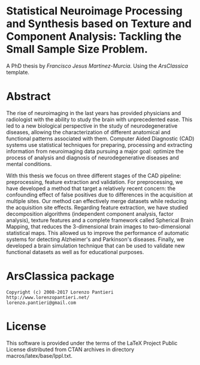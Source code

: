 #  Statistical Neuroimage Processing and Synthesis based on Texture and Component Analysis: Tackling the Small Sample Size Problem. 

A PhD thesis by *Francisco Jesus Martinez-Murcia*. Using the *ArsClassica* template. 

# Abstract

The rise of neuroimaging in the last years has provided physicians and radiologist with the ability to study the brain with unprecedented ease. This led to a new biological perspective in the study of neurodegenerative diseases, allowing the characterization of different anatomical and functional patterns associated with them. Computer Aided Diagnostic (CAD) systems use statistical techniques for preparing, processing and extracting information from neuroimaging data pursuing a major goal: optimize the process of analysis and diagnosis of neurodegenerative diseases and mental conditions.

With this thesis we focus on three different stages of the CAD pipeline: preprocessing, feature extraction and validation. For preprocessing, we have developed a method that target a relatively recent concern: the confounding effect of false positives due to differences in the acquisition at multiple sites. Our method can effectively merge datasets while reducing the acquisition site effects. Regarding feature extraction, we have studied decomposition algorithms (independent component analysis, factor analysis), texture features and a complete framework called Spherical Brain Mapping, that reduces the 3-dimensional brain images to two-dimensional statistical maps. This allowed us to improve the performance of automatic systems for detecting Alzheimer's and Parkinson's diseases. Finally, we developed a brain simulation technique that can be used to validate new functional datasets as well as for educational purposes. 

# ArsClassica package

    Copyright (c) 2008-2017 Lorenzo Pantieri
    http://www.lorenzopantieri.net/
    lorenzo.pantieri@gmail.com


# License

This software is provided under the terms of the LaTeX Project Public License distributed from CTAN archives in directory macros/latex/base/lppl.txt.




